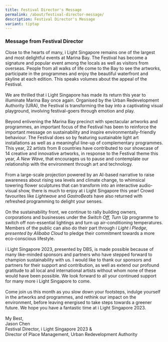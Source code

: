 ```yaml
---
title: Festival Director's Message
permalink: /about/festival-director-message/
description: Festival Director's Message
variant: tiptap
---
```

<h3>Message from Festival Director</h3><p>Close to the hearts of many, i Light Singapore remains one of the largest and most delightful events at Marina Bay. The Festival has become a signature and popular event among the locals as well as visitors from overseas. People from all walks of life come to the Bay to see the artworks, participate in the programmes and enjoy the beautiful waterfront and skyline at each edition. This speaks volumes about the appeal of the Festival. <br><br>We are thrilled that i Light Singapore has made its return this year to illuminate Marina Bay once again. Organised by the Urban Redevelopment Authority (URA), the Festival is transforming the bay into a captivating visual playground, involving festival-goers through emotion and play. <br><br>Beyond enlivening the Marina Bay precinct with spectacular artworks and programmes, an important focus of the Festival has been to reinforce the important message on sustainability and inspire environmentally-friendly behaviour. The Festival does so by featuring sustainable light art installations as well as a meaningful line-up of complementary programmes. This year, 22 artists from 8 countries have contributed to our showcase of 14 creative and innovative artworks, in response to the Festival theme this year, <em>A New Wave</em>, that encourages us to pause and contemplate our relationship with the environment through art and technology. <br><br>From a large-scale projection powered by an AI-based narrative to raise awareness about rising sea levels and climate change, to whimsical towering flower sculptures that can transform into an interactive audio-visual show, there is much to enjoy at i Light Singapore this year! Crowd favourites like <em>Lightwave</em> and <em>GastroBeats</em> have also returned with refreshed programming to delight your senses. <br><br>On the sustainability front, we continue to rally building owners, corporations and businesses under the <em>Switch Off, Turn Up</em> programme to switch off non-essential lightings and turn up air-conditioning temperatures. Members of the public can also do their part through <em>i Light i Pledge, presented by Alibaba Cloud</em> to pledge their commitment towards a more eco-conscious lifestyle. <br><br>i Light Singapore 2023, presented by DBS, is made possible because of many like-minded sponsors and partners who have stepped forward to champion sustainability with us. I would like to thank our sponsors and partners for their support and contribution, as well as extend our profound gratitude to all local and international artists without whom none of these would have been possible. We look forward to all your continued support for many more i Light Singapore to come. <br><br>Come join us this month as you slow down your footsteps, indulge yourself in the artworks and programmes, and rethink our impact on the environment, before leaving energised to take steps towards a greener future. We hope you have a fantastic time at i Light Singapore 2023. <br><br>My Best,<br>Jason Chen<br>Festival Director, i Light Singapore 2023 &amp; <br>Director of Place Management, Urban Redevelopment Authority</p>